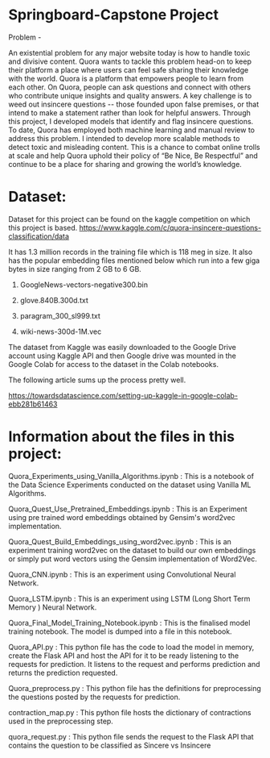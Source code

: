 # Springboard-Capstone Project

Problem - 

An existential problem for any major website today is how to handle toxic and divisive content. Quora wants to tackle this problem head-on to keep their platform a place where users can feel safe sharing their knowledge with the world.
Quora is a platform that empowers people to learn from each other. On Quora, people can ask questions and connect with others who contribute unique insights and quality answers. A key challenge is to weed out insincere questions -- those founded upon false premises, or that intend to make a statement rather than look for helpful answers.
Through this project, I developed models that identify and flag insincere questions. To date, Quora has employed both machine learning and manual review to address this problem. I intended to develop more scalable methods to detect toxic and misleading content.
This is a chance to combat online trolls at scale and help Quora uphold their policy of “Be Nice, Be Respectful” and continue to be a place for sharing and growing the world’s knowledge.



# Dataset:
Dataset for this project can be found on the kaggle competition on which this project is based. 
https://www.kaggle.com/c/quora-insincere-questions-classification/data

It has 1.3 million records in the training file which is 118 meg in size. It also has the popular embedding files mentioned below which run into a few giga bytes in size ranging from 2 GB to 6 GB.

1) GoogleNews-vectors-negative300.bin

2) glove.840B.300d.txt

3) paragram_300_sl999.txt

4) wiki-news-300d-1M.vec

The dataset from Kaggle was easily downloaded to the Google Drive account using Kaggle API and then Google drive was mounted in the Google Colab for access to the dataset in the Colab notebooks.

The following article sums up the process pretty well.

https://towardsdatascience.com/setting-up-kaggle-in-google-colab-ebb281b61463



# Information about the files in this project:

Quora_Experiments_using_Vanilla_Algorithms.ipynb : This is a notebook of the Data Science Experiments conducted on the dataset using Vanilla ML Algorithms.

Quora_Quest_Use_Pretrained_Embeddings.ipynb : This is an Experiment using pre trained word embeddings obtained by Gensim's word2vec implementation.

Quora_Quest_Build_Embeddings_using_word2vec.ipynb : This is an experiment training word2vec on the dataset to build our own embeddings or simply put word vectors using the Gensim implementation of Word2Vec.

Quora_CNN.ipynb : This is an experiment using Convolutional Neural Network.

Quora_LSTM.ipynb : This is an experiment using LSTM (Long Short Term Memory ) Neural Network.

Quora_Final_Model_Training_Notebook.ipynb : This is the finalised model training notebook. The model is dumped into a file in this notebook.

Quora_API.py : This python file has the code to load the model in memory, create the Flask API and host the API for it to be ready listening to the requests for prediction. It listens to the request and performs prediction and returns the prediction requested.

Quora_preprocess.py : This python file has the definitions for preprocessing the questions posted by the requests for prediction.

contraction_map.py : This python file hosts the dictionary of contractions used in the preprocessing step.

quora_request.py : This python file sends the request to the Flask API that contains the question to be classified as Sincere vs Insincere
